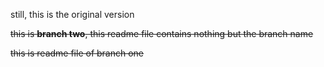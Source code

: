 
still, this is the original version

~~this is **branch two**, this readme file contains nothing but the branch name~~

~~this is readme file of branch one~~
